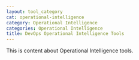 ```yaml
---
layout: tool_category
cat: operational-intelligence
category: Operational Intelligence
categories: Operational Intelligence
title: DevOps Operational Intelligence Tools
---
```

This is content about Operational Intelligence tools.